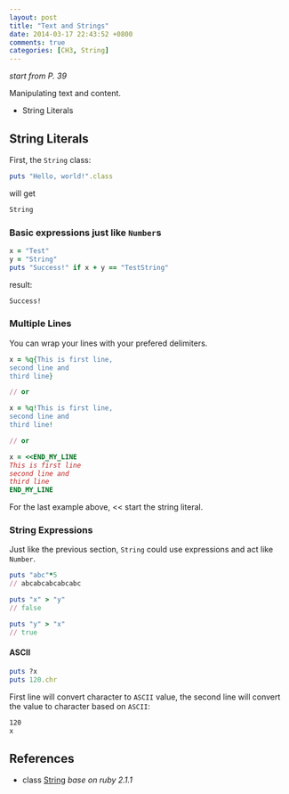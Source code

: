 ```yaml
---
layout: post
title: "Text and Strings"
date: 2014-03-17 22:43:52 +0800
comments: true
categories: [CH3, String] 
---
```


*start from P. 39*

Manipulating text and content.

- String Literals 

<!-- more -->

## String Literals

First, the `String` class:

```ruby
puts "Hello, world!".class
```

will get

```sh
String
```

### Basic expressions just like `Number`s

```ruby
x = "Test"
y = "String"
puts "Success!" if x + y == "TestString"
```

result:

```sh
Success!
```

### Multiple Lines

You can wrap your lines with your prefered delimiters.

```ruby
x = %q{This is first line,
second line and
third line}

// or

x = %q!This is first line,
second line and
third line!

// or

x = <<END_MY_LINE
This is first line
second line and
third line
END_MY_LINE

```

For the last example above, << start the string literal.

### String Expressions

Just like the previous section, `String` could use expressions and act like `Number`.

```ruby
puts "abc"*5
// abcabcabcabcabc

puts "x" > "y"
// false

puts "y" > "x"
// true
```

#### ASCII

```ruby
puts ?x
puts 120.chr
```
First line will convert character to `ASCII` value, the second line will convert the value to character based on `ASCII`:
```sh
120
x
```

## References

- class [String](http://www.ruby-doc.org/core-2.1.1/String.html) *base on ruby 2.1.1*
